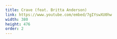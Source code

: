```yaml
---
title: Crave (feat. Britta Anderson)
link: https://www.youtube.com/embed/7gIYswXU0hw
width: 380
height: 476
order: 2
---
```

